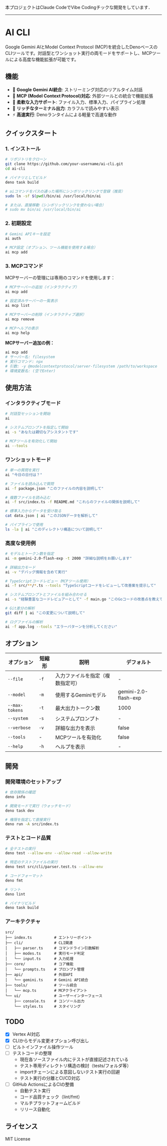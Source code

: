 本プロジェクトはClaude CodeでVibe Codingチックな開発をしています．

---

# AI CLI

Google Gemini AIとModel Context Protocol
(MCP)を統合したDenoベースのCLIツールです。対話型とワンショット実行の両モードをサポートし、MCPツールによる高度な機能拡張が可能です。

## 機能

- 🤖 **Google Gemini AI統合**: ストリーミング対応のリアルタイム対話
- 🔧 **MCP (Model Context Protocol)対応**: 外部ツールとの統合で機能拡張
- 📁 **柔軟な入力サポート**: ファイル入力、標準入力、パイプライン処理
- 🎨 **リッチなターミナル出力**: カラフルで読みやすい表示
- ⚡ **高速実行**: Denoランタイムによる軽量で高速な動作

## クイックスタート

### 1. インストール

```bash
# リポジトリをクローン
git clone https://github.com/your-username/ai-cli.git
cd ai-cli

# バイナリとしてビルド
deno task build

# aiコマンドをパスの通った場所にシンボリックリンクで登録（推奨）
sudo ln -sf $(pwd)/bin/ai /usr/local/bin/ai

# または、直接移動（シンボリックリンクを使わない場合）
# sudo mv bin/ai /usr/local/bin/ai
```

### 2. 初期設定

```bash
# Gemini APIキーを設定
ai auth

# MCP設定（オプション、ツール機能を使用する場合）
ai mcp add
```

### 3. MCPコマンド

MCPサーバーの管理には専用のコマンドを使用します：

```bash
# MCPサーバーの追加（インタラクティブ）
ai mcp add

# 設定済みサーバーの一覧表示
ai mcp list

# MCPサーバーの削除（インタラクティブ選択）
ai mcp remove

# MCPヘルプの表示
ai mcp help
```

**MCPサーバー追加の例：**

```bash
ai mcp add
# サーバー名: filesystem
# 実行コマンド: npx
# 引数: -y @modelcontextprotocol/server-filesystem /path/to/workspace
# 環境変数名: (空でEnter)
```

## 使用方法

### インタラクティブモード

```bash
# 対話型セッションを開始
ai

# システムプロンプトを指定して開始
ai -s "あなたは親切なアシスタントです"

# MCPツールを有効化して開始
ai --tools
```

### ワンショットモード

```bash
# 単一の質問を実行
ai "今日の日付は？"

# ファイルを読み込んで質問
ai -f package.json "このファイルの内容を説明して"

# 複数ファイルを読み込む
ai -f src/index.ts -f README.md "これらのファイルの関係を説明して"

# 標準入力からデータを受け取る
cat data.json | ai "このJSONデータを解析して"

# パイプラインで使用
ls -la | ai "このディレクトリ構造について説明して"
```

### 高度な使用例

```bash
# モデルとトークン数を指定
ai -m gemini-2.0-flash-exp -t 2000 "詳細な説明をお願いします"

# 詳細出力モード
ai -v "デバッグ情報を含めて実行"

# TypeScriptコードレビュー（MCPツール使用）
ai -f src/**/*.ts --tools "TypeScriptコードをレビューして改善案を提示して"

# システムプロンプトとファイルを組み合わせる
ai -s "経験豊富なコードレビュアーとして" -f main.go "このGoコードの改善点を教えて"

# Git差分の解析
git diff | ai "この変更について説明して"

# ログファイルの解析
ai -f app.log --tools "エラーパターンを分析してください"
```

## オプション

| オプション     | 短縮形 | 説明                             | デフォルト           |
| -------------- | ------ | -------------------------------- | -------------------- |
| `--file`       | `-f`   | 入力ファイルを指定（複数指定可） | -                    |
| `--model`      | `-m`   | 使用するGeminiモデル             | gemini-2.0-flash-exp |
| `--max-tokens` | `-t`   | 最大出力トークン数               | 1000                 |
| `--system`     | `-s`   | システムプロンプト               | -                    |
| `--verbose`    | `-v`   | 詳細な出力を表示                 | false                |
| `--tools`      | -      | MCPツールを有効化                | false                |
| `--help`       | `-h`   | ヘルプを表示                     | -                    |

## 開発

### 開発環境のセットアップ

```bash
# 依存関係の確認
deno info

# 開発モードで実行（ウォッチモード）
deno task dev

# 権限を指定して直接実行
deno run -A src/index.ts
```

### テストとコード品質

```bash
# 全テストの実行
deno test --allow-env --allow-read --allow-write

# 特定のテストファイルの実行
deno test src/cli/parser.test.ts --allow-env

# コードフォーマット
deno fmt

# リント
deno lint

# バイナリビルド
deno task build
```

### アーキテクチャ

```
src/
├── index.ts          # エントリーポイント
├── cli/              # CLI関連
│   ├── parser.ts     # コマンドライン引数解析
│   ├── modes.ts      # 実行モード判定
│   └── input.ts      # 入力処理
├── core/             # コア機能
│   └── prompts.ts    # プロンプト管理
├── api/              # 外部API
│   └── gemini.ts     # Gemini API統合
├── tools/            # ツール統合
│   └── mcp.ts        # MCPクライアント
└── ui/               # ユーザーインターフェース
    ├── console.ts    # コンソール出力
    └── styles.ts     # スタイリング
```

## TODO

- [x] Vertex AI対応
- [x] CLIからモデル変更オプション呼び出し
- [ ] ビルトインファイル操作ツール
- [ ] テストコードの整理
  - 現在各ソースファイル内にテストが直接記述されている
  - テスト専用ディレクトリ構造の検討（tests/フォルダ等）
  - importチェーンによる意図しないテスト実行の回避
  - テスト実行の分離とCI/CD対応
- [ ] GitHub ActionsによるCIの整備
  - 自動テスト実行
  - コード品質チェック（lint/fmt）
  - マルチプラットフォームビルド
  - リリース自動化

## ライセンス

MIT License
